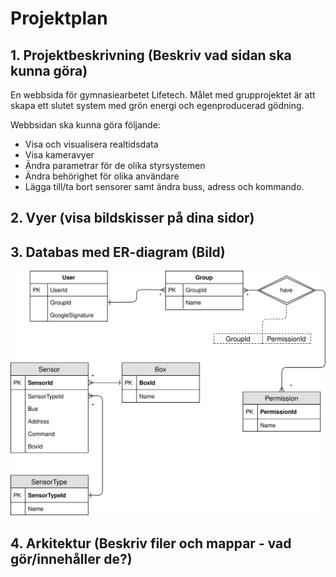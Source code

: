 # Projektplan

## 1. Projektbeskrivning (Beskriv vad sidan ska kunna göra)

En webbsida för gymnasiearbetet Lifetech. Målet med grupprojektet är att skapa ett slutet system med grön energi och egenproducerad gödning.

Webbsidan ska kunna göra följande:
* Visa och visualisera realtidsdata
* Visa kameravyer
* Ändra parametrar för de olika styrsystemen
* Ändra behörighet för olika användare
* Lägga till/ta bort sensorer samt ändra buss, adress och kommando.

## 2. Vyer (visa bildskisser på dina sidor)
## 3. Databas med ER-diagram (Bild)

![ER Diagram](ER%20Diagram.svg)

## 4. Arkitektur (Beskriv filer och mappar - vad gör/innehåller de?)
